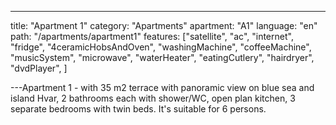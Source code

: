 ---

title: "Apartment 1"
category: "Apartments"
apartment: "A1"
language: "en"
path: "/apartments/apartment1"
features: ["satellite",
"ac",
"internet",
"fridge",
"4ceramicHobsAndOven",
"washingMachine",
"coffeeMachine",
"musicSystem",
"microwave",
"waterHeater",
"eatingCutlery",
"hairdryer",
"dvdPlayer",
]

---Apartment 1 - with 35 m2 terrace with panoramic view on blue sea and island Hvar, 2 bathrooms each with shower/WC, open plan kitchen, 3 separate bedrooms with twin beds. It's suitable for 6 persons.
